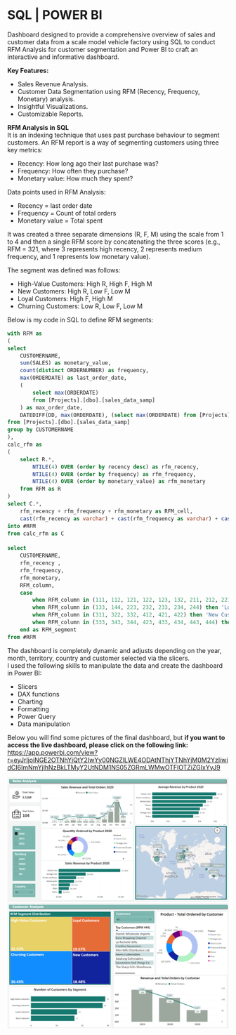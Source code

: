 # SQL | POWER BI
Dashboard designed to provide a comprehensive overview of sales and customer data from a scale model vehicle factory using SQL to conduct RFM Analysis for customer segmentation and Power BI to craft an interactive and informative dashboard.<br/>

**Key Features:**<br/>
- Sales Revenue Analysis.
- Customer Data Segmentation using RFM (Recency, Frequency, Monetary) analysis.
- Insightful Visualizations.
- Customizable Reports.<br/>

**RFM Analysis in SQL**<br/>
 It is an indexing technique that uses past purchase behaviour to segment customers. An RFM report is a way of segmenting customers using three key metrics:<br/>
- Recency: How long ago their last purchase was?
- Frequency: How often they purchase?
- Monetary value: How much they spent?<br/>
  
Data points used in RFM Analysis:<br/>
- Recency = last order date
- Frequency = Count of total orders
- Monetary value = Total spent<br/>
  
It was created a three separate dimensions (R, F, M) using the scale from 1 to 4 and then a single RFM score by concatenating the three scores (e.g., RFM = 321, where 3 represents high recency, 2 represents medium frequency, and 1 represents low monetary value).<br/>

The segment was defined was follows:<br/>
- High-Value Customers: High R, High F, High M
- New Customers: High R, Low F, Low M
- Loyal Customers: High F, High M
- Churning Customers: Low R, Low F, Low M<br/>
  
Below is my code in SQL to define RFM segments:<br/>

```sql
with RFM as
(
select
	CUSTOMERNAME,
	sum(SALES) as monetary_value,
	count(distinct ORDERNUMBER) as frequency,
	max(ORDERDATE) as last_order_date,
	(
		select max(ORDERDATE)
		from [Projects].[dbo].[sales_data_samp]
	) as max_order_date,
	DATEDIFF(DD, max(ORDERDATE), (select max(ORDERDATE) from [Projects].[dbo].[sales_data_samp])) as recency
from [Projects].[dbo].[sales_data_samp]
group by CUSTOMERNAME
),
calc_rfm as
(
	select R.*,
		NTILE(4) OVER (order by recency desc) as rfm_recency,
		NTILE(4) OVER (order by frequency) as rfm_frequency,
		NTILE(4) OVER (order by monetary_value) as rfm_monetary
	from RFM as R
)
select C.*,
	rfm_recency + rfm_frequency + rfm_monetary as RFM_cell,
	cast(rfm_recency as varchar) + cast(rfm_frequency as varchar) + cast(rfm_monetary as varchar) as RFM_column
into #RFM
from calc_rfm as C

select 
	CUSTOMERNAME,
	rfm_recency , 
	rfm_frequency,
	rfm_monetary,
	RFM_column,
	case
		when RFM_column in (111, 112, 121, 122, 123, 132, 211, 212, 221, 222) then 'Churning Customers'
		when RFM_column in (133, 144, 223, 232, 233, 234, 244) then 'Loyal Customers'
		when RFM_column in (311, 322, 332, 412, 421, 422) then 'New Customers'
		when RFM_column in (333, 343, 344, 423, 433, 434, 443, 444) then 'High-Value Customers'
	end as RFM_segment
from #RFM
```
The dashboard is completely dynamic and adjusts depending on the year, month, territory, country and customer selected via the slicers.<br/>
I used the following skills to manipulate the data and create the dashboard in Power BI:<br/>

- Slicers
- DAX functions
- Charting
- Formatting
- Power Query
- Data manipulation

Below you will find some pictures of the final dashboard, but **if you want to access the live dashboard, please click on the following link:** https://app.powerbi.com/view?r=eyJrIjoiNGE2OTNhYjQtY2IwYy00NGZlLWE4ODAtNThjYTNhYjM0M2YzIiwidCI6ImNmYjlhNzBkLTMyY2UtNDM1NS05ZGRmLWMwOTFlOTZiZGIxYyJ9
<br/>

![alt text](https://github.com/fpfernandes/RFM_SalesAnalysis/blob/650067b7eb2a12e4c8f8aa5d2171512071e092d8/dash1.PNG)
![alt text](https://github.com/fpfernandes/RFM_SalesAnalysis/blob/650067b7eb2a12e4c8f8aa5d2171512071e092d8/dash2.PNG)

